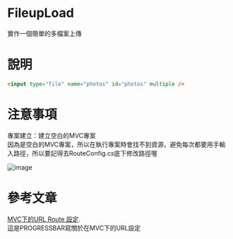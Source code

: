 # FileupLoad
實作一個簡單的多檔案上傳

# 說明
```html
<input type="file" name="photos" id="photos" multiple />
```  

# 注意事項
專案建立：建立空白的MVC專案 <br/>
因為是空白的MVC專案，所以在執行專案時會找不到資源，避免每次都要用手輸入路徑，所以要記得去RouteConfig.cs底下修改路徑喔

![image](https://user-images.githubusercontent.com/30917086/101300200-c3a7a000-386f-11eb-8f5f-decc28cea678.png)

# 參考文章
[MVC下的URL Route 設定](https://progressbar.tw/posts/105).<br/>
這是PROGRESSBAR寫關於在MVC下的URL設定
